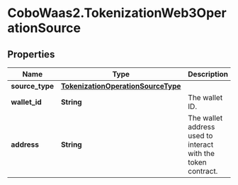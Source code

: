 # CoboWaas2.TokenizationWeb3OperationSource

## Properties

Name | Type | Description | Notes
------------ | ------------- | ------------- | -------------
**source_type** | [**TokenizationOperationSourceType**](TokenizationOperationSourceType.md) |  | 
**wallet_id** | **String** | The wallet ID. | 
**address** | **String** | The wallet address used to interact with the token contract. | 


